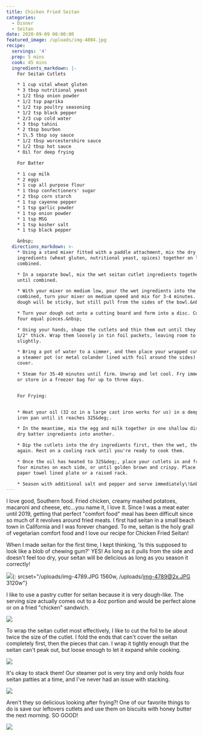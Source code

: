 ```yaml
---
title: Chicken Fried Seitan
categories:
  - Dinner
  - Seitan
date: 2020-09-09 00:00:00
featured_image: /uploads/img-4804.jpg
recipe:
  servings: '4'
  prep: 5 mins
  cook: 45 mins
  ingredients_markdown: |-
    For Seitan Cutlets

    * 1 cup vital wheat gluten
    * 3 tbsp nutritional yeast
    * 1/2 tbsp onion powder
    * 1/2 tsp paprika
    * 1/2 tsp poultry seasoning
    * 1/2 tsp black pepper
    * 2/3 cup cold water
    * 3 tbsp tahini
    * 2 tbsp bourbon
    * 1\.5 tbsp soy sauce
    * 1/2 tbsp worcestershire sauce
    * 1/2 tbsp hot sauce
    * Oil for deep frying

    For Batter

    * 1 cup milk
    * 2 eggs
    * 1 cup all purpose flour
    * 1 tbsp confectioners' sugar
    * 2 tbsp corn starch
    * 1 tsp cayenne pepper
    * 1 tsp garlic powder
    * 1 tsp onion powder
    * 1 tsp MSG
    * 1 tsp kosher salt
    * 1 tsp black pepper

    &nbsp;
  directions_markdown: >-
    * Using a stand mixer fitted with a paddle attachment, mix the dry seitan
    ingredients (wheat gluten, nutritional yeast, spices) together on low until
    combined.

    * In a separate bowl, mix the wet seitan cutlet ingredients together. Whisk
    until combined.

    * With your mixer on medium low, pour the wet ingredients into the dry. Once
    combined, turn your mixer on medium speed and mix for 3-4 minutes. Your
    dough will be sticky, but still pull from the sides of the bowl.&nbsp;

    * Turn your dough out onto a cutting board and form into a disc. Cut into
    four equal pieces.&nbsp;

    * Using your hands, shape the cutlets and thin them out until they're about
    1/2" thick. Wrap them loosely in tin foil packets, leaving room to grow
    slightly.

    * Bring a pot of water to a simmer, and then place your wrapped cutlets into
    a steamer pot (or metal colander lined with foil around the sides) and
    cover.

    * Steam for 35-40 minutes until firm. Unwrap and let cool. Fry immediately
    or store in a freezer bag for up to three days.


    For Frying:


    * Heat your oil (32 oz in a large cast iron works for us) in a deep cast
    iron pan until it reaches 325&deg;.

    * In the meantime, mix the egg and milk together in one shallow dish and the
    dry batter ingredients into another.

    * Dip the cutlets into the dry ingredients first, then the wet, then the dry
    again. Rest on a cooling rack until you're ready to cook them.

    * Once the oil has heated to 325&deg;, place your cutlets in and fry for
    four minutes on each side, or until golden brown and crispy. Place them on a
    paper towel lined plate or a raised rack.

    * Season with additional salt and pepper and serve immediately\!&nbsp;
---
```


I love good, Southern food. Fried chicken, creamy mashed potatoes, macaroni and cheese, etc…you name it, I love it. Since I was a meat eater until 2019, getting that perfect "comfort food" meal has been difficult since so much of it revolves around fried meats. I first had seitan in a small beach town in California and I was forever changed. To me, seitan is the holy grail of vegetarian comfort food and I love our recipe for Chicken Fried Seitan\!&nbsp;

When I made seitan for the first time, I kept thinking, 'Is this supposed to look like a blob of chewing gum?' YES\! As long as it pulls from the side and doesn't feel too dry, your seitan will be delicious as long as you season it correctly\!

![](/uploads/img-4789.JPG){: srcset="/uploads/img-4789.JPG 1560w, /uploads/img-4789@2x.JPG 3120w"}

I like to use a pastry cutter for seitan because it is very dough-like. The serving size actually comes out to a 4oz portion and would be perfect alone or on a fried "chicken" sandwich.

![](/uploads/img-4791.JPG)

To wrap the seitan cutlet most effectively, I like to cut the foil to be about twice the size of the cutlet. I fold the ends that can't cover the seitan completely first, then the pieces that can. I wrap it tightly enough that the seitan can't peak out, but loose enough to let it expand while cooking.

![](/uploads/img-4793.JPG)

It's okay to stack them\! Our steamer pot is very tiny and only holds four seitan patties at a time, and I've never had an issue with stacking.

![](/uploads/img-4795.JPG)

Aren't they so delicious looking after frying?\! One of our favorite things to do is save our leftovers cutlets and use them on biscuits with honey butter the next morning. SO GOOD\!

![](/uploads/img-4804.jpg)

&nbsp;